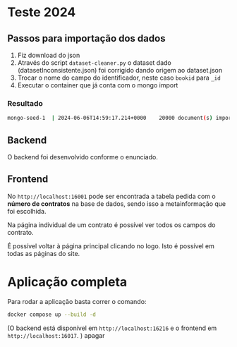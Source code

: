 # Teste 2024

## Passos para importação dos dados

1. Fiz download do json
2. Através do script `dataset-cleaner.py` o dataset dado (datasetInconsistente.json) foi corrigido dando origem ao dataset.json
3. Trocar o nome do campo do identificador, neste caso `bookid` para `_id`
4. Executar o container que já conta com o mongo import


### Resultado

```bash
mongo-seed-1  | 2024-06-06T14:59:17.214+0000	20000 document(s) imported successfully. 0 document(s) failed to import.
```

## Backend

O backend foi desenvolvido conforme o enunciado.


## Frontend

No `http://localhost:16001` pode ser encontrada a tabela pedida com o **número de contratos** na base de dados, sendo isso a metainformação que foi escolhida.

Na página individual de um contrato é possível ver todos os campos do contrato. 

É possível voltar à página principal clicando no logo. Isto é possível em todas as páginas do site.

# Aplicação completa

Para rodar a aplicação basta correr o comando:

```bash
docker compose up --build -d
```

(O backend está disponível em `http://localhost:16216` e o frontend em `http://localhost:16017`. ) apagar